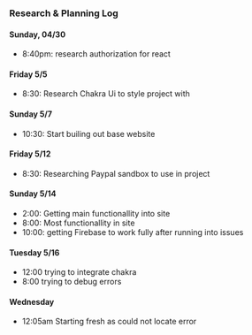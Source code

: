 ### Research & Planning Log
#### Sunday, 04/30
* 8:40pm: research authorization for react
#### Friday 5/5
* 8:30: Research Chakra Ui to style project with
#### Sunday 5/7
* 10:30: Start builing out base website
#### Friday 5/12 
* 8:30: Researching Paypal sandbox to use in project
#### Sunday 5/14
* 2:00: Getting main functionallity into site
* 8:00: Most functionallity in site
* 10:00: getting Firebase to work fully after running into issues
#### Tuesday 5/16
* 12:00 trying to integrate chakra
* 8:00 trying to debug errors
#### Wednesday 
* 12:05am Starting fresh as could not locate error